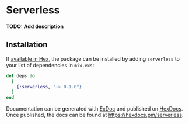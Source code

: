 # Serverless

**TODO: Add description**

## Installation

If [available in Hex](https://hex.pm/docs/publish), the package can be installed
by adding `serverless` to your list of dependencies in `mix.exs`:

```elixir
def deps do
  [
    {:serverless, "~> 0.1.0"}
  ]
end
```

Documentation can be generated with [ExDoc](https://github.com/elixir-lang/ex_doc)
and published on [HexDocs](https://hexdocs.pm). Once published, the docs can
be found at <https://hexdocs.pm/serverless>.

